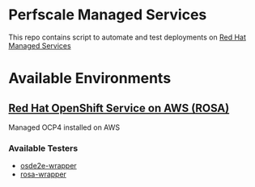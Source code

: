 # Perfscale Managed Services

This repo contains script to automate and test deployments on [Red Hat Managed Services](https://www.openshift.com/learn/topics/managed-services)


# Available Environments

## [Red Hat OpenShift Service on AWS (ROSA)](https://www.openshift.com/products/amazon-openshift)

Managed OCP4 installed on AWS

### Available Testers
- [osde2e-wrapper](./osde2e/README.md)
- [rosa-wrapper](./rosa/README.md )
